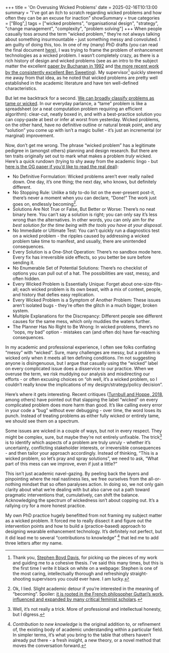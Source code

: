 +++
title = 'On Overusing Wicked Problems'
date = 2025-02-16T10:13:00
summary = "I've got an itch to scratch regarding wicked problems and how often they can be an excuse for inaction"
showSummary = true
categories = ["Blog",]
tags = ["wicked problems", "organisational design", "strategy", "change management", "complexity", "problem solving"]
+++
When people casually toss around the term “wicked problem,” they’re not always talking about something insurmountable - just something messy and convoluted. I am guilty of doing this, too. In one of my (many) PhD drafts (you can read the final document [here](https://researchonline.rca.ac.uk/6303/)), I was trying to frame the problem of enhancement technologies as a wicked problem. I wasn’t completely crazy, as there is a rich history of design and wicked problems (see as an intro to the subject matter the excellent [paper by Buchanan in 1992](https://www.jstor.org/stable/1511637) and [the more recent work by the consistently excellent Ben Sweeting](https://link.springer.com/chapter/10.1007/978-4-431-55639-8_5)). My supervisor[^1] quickly steered me away from that idea, as he noted that wicked problems are pretty well established in the academic literature and have ten well-defined characteristics. 

But let me backtrack for a second. [We can broadly classify problems as tame or wicked](https://www.tandfonline.com/doi/abs/10.1080/14649350802041654). In our everyday parlance, a “tame” problem is like a spreadsheet (or a neat computation problem requiring an efficient algorithm): clear-cut, neatly boxed in, and with a best-practice solution you can copy-paste at best or infer at worst from yesterday. Wicked problems, on the other hand, have no definitive outline or natural break point, and any “solution” you come up with isn’t a magic bullet - it’s just an incremental (or marginal) improvement.

Now, don’t get me wrong. The phrase “wicked problem” has a legitimate pedigree in (amongst others) planning and design research. But there are ten traits originally set out to mark what makes a problem _truly_ wicked. Here’s a quick rundown (trying to shy away from the academic lingo - but [here is the OG paper if you’d like to read the real deal](https://www.jstor.org/stable/4531523)):
- No Definitive Formulation: Wicked problems aren’t ever really nailed down. One day, it’s one thing; the next day, who knows, but definitely different.
- No Stopping Rule: Unlike a tidy to-do list on the ever-present post-it, there’s never a moment when you can declare, “Done!” The work just goes on, endlessly becoming[^2].
- Solutions Are Not True or False, But Better or Worse: There’s no neat binary here. You can’t say a solution is right; you can only say it’s less wrong than the alternatives. In other words, you can only aim for _the best solution for the time being with the tools you have at your disposal_.
- No Immediate or Ultimate Test: You can’t quickly run a diagnostics test on a wicked problem - the ripples caused by addressing a wicked problem take time to manifest, and usually, there are unintended consequences.
- Every Solution is a One-Shot Operation: There’s no sandbox mode here. Every fix has irreversible side effects, so you better be sure before sending it.
- No Enumerable Set of Potential Solutions: There’s no checklist of options you can pull out of a hat. The possibilities are vast, messy, and often hidden.
- Every Wicked Problem is Essentially Unique: Forget about one-size-fits-all; each wicked problem is its own beast, with a mix of context, people, and history that defies easy replication.
- Every Wicked Problem is a Symptom of Another Problem: These issues aren’t isolated bugs - they’re often the glitch in a much bigger, broken system.
- Multiple Explanations for the Discrepancy: Different people see different causes for the same mess, which only muddies the waters further.
- The Planner Has No Right to Be Wrong: In wicked problems, there’s no “oops, my bad” option - mistakes can (and often do) have far-reaching consequences.

In my academic and professional experience, I often see folks conflating “messy” with “wicked”. Sure, many challenges are messy, but a problem is wicked only when it meets all ten defining conditions. I’m not suggesting anyone is disingenuous, but I argue that casually using the “wicked” label on every complicated issue does a disservice to our practice. When we overuse the term, we risk muddying our analysis and misdirecting our efforts - or often excusing choices on “oh well, it’s a wicked problem, so I couldn’t really know the implications of my design/strategy/policy decision”. 

Here’s where it gets interesting. Recent critiques ([Turnbull and Hoppe, 2018](https://www.tandfonline.com/doi/full/10.1080/14494035.2018.1488796), among others) have pointed out that slapping the label “wicked” on every complicated problem does more harm than good. It’s like calling every error in your code a “bug” without ever debugging - over time, the word loses its punch. Instead of treating problems as either fully wicked or entirely tame, we should see them on a spectrum.

Some issues are wicked in a couple of ways, but not in every respect. They might be complex, sure, but maybe they’re not entirely unfixable. The trick[^3] is to identify which aspects of a problem are truly unruly - whether it’s uncertainty, conflicting stakeholder interests, or irreversible consequences - and then tailor your approach accordingly. Instead of thinking, “This is a wicked problem, so let’s pray and spray solutions”, we need to ask, “What part of this mess can we improve, even if just a little?”

This isn’t just academic navel-gazing. By peeling back the layers and pinpointing where the real nastiness lies, we free ourselves from the all-or-nothing mindset that so often paralyses action. In doing so, we not only gain clarity about what we’re dealing with but also carve out a path toward pragmatic interventions that, cumulatively, can shift the balance. Acknowledging the spectrum of wickedness isn’t about copping out. It’s a rallying cry for a more honest practice. 

My own PhD practice hugely benefitted from not framing my subject matter as a wicked problem. It forced me to really dissect it and figure out the intervention points and how to build a (practice-based) approach to designing wearable enhancement technology. It’s definitely not perfect, but it did lead me to several “contributions to knowledge” [^4] that led me to add three letters after my name. 

[^1]: Thank you, [Stephen Boyd Davis](https://www.rca.ac.uk/more/staff/professor-stephen-boyd-davis/), for picking up the pieces of my work and guiding me to a cohesive thesis. I’ve said this many times, but this is the first time I write it black on white on a webpage: Stephen is one of the most caring, intellectually thorough and refreshingly straight-shooting supervisors you could ever have. I am lucky.

[^2]: Ok, I lied. Slight academic detour if you’re interested in the meaning of “becoming”. Spoiler: [it is rooted in the French philosopher Guttari’s work, influenced and expanded by many critical feminist scholars](https://link.springer.com/article/10.1023/A:1026036516963).

[^3]: Well, it’s not really a trick. More of professional and intellectual honesty, but I digress.

[^4]: _Contribution to new knowledge_ is the original addition to, or refinement of, the existing body of academic understanding within a particular field. In simpler terms, it’s what you bring to the table that others haven’t already put there - a fresh insight, a new theory, or a novel method that moves the conversation forward.